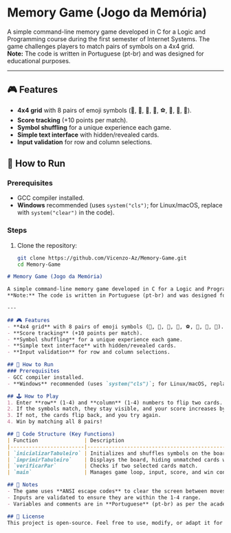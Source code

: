 # Memory Game (Jogo da Memória)

A simple command-line memory game developed in C for a Logic and Programming course during the first semester of Internet Systems. The game challenges players to match pairs of symbols on a 4x4 grid.  
**Note:** The code is written in Portuguese (pt-br) and was designed for educational purposes.

---

## 🎮 Features
- **4x4 grid** with 8 pairs of emoji symbols (🍎, 🎲, 🎵, 🏀, ⚽, 🍌, 🍇, 🍒).
- **Score tracking** (+10 points per match).
- **Symbol shuffling** for a unique experience each game.
- **Simple text interface** with hidden/revealed cards.
- **Input validation** for row and column selections.

## 🚀 How to Run
### Prerequisites
- GCC compiler installed.
- **Windows** recommended (uses `system("cls")`; for Linux/macOS, replace with `system("clear")` in the code).

### Steps
1. Clone the repository:
   ```bash
   git clone https://github.com/Vicenzo-Az/Memory-Game.git
   cd Memory-Game

```markdown
# Memory Game (Jogo da Memória)

A simple command-line memory game developed in C for a Logic and Programming course during the first semester of Internet Systems. The game challenges players to match pairs of symbols on a 4x4 grid.  
**Note:** The code is written in Portuguese (pt-br) and was designed for educational purposes.

---

## 🎮 Features
- **4x4 grid** with 8 pairs of emoji symbols (🍎, 🎲, 🎵, 🏀, ⚽, 🍌, 🍇, 🍒).
- **Score tracking** (+10 points per match).
- **Symbol shuffling** for a unique experience each game.
- **Simple text interface** with hidden/revealed cards.
- **Input validation** for row and column selections.

## 🚀 How to Run
### Prerequisites
- GCC compiler installed.
- **Windows** recommended (uses `system("cls")`; for Linux/macOS, replace with `system("clear")` in the code).

## 🕹️ How to Play
1. Enter **row** (1-4) and **column** (1-4) numbers to flip two cards.
2. If the symbols match, they stay visible, and your score increases by 10.
3. If not, the cards flip back, and you try again.
4. Win by matching all 8 pairs!

## 🧠 Code Structure (Key Functions)
| Function               | Description                                                                 |
|------------------------|-----------------------------------------------------------------------------|
| `inicializarTabuleiro` | Initializes and shuffles symbols on the board.                              |
| `imprimirTabuleiro`    | Displays the board, hiding unmatched cards with `*`.                       |
| `verificarPar`         | Checks if two selected cards match.                                        |
| `main`                 | Manages game loop, input, score, and win condition (all pairs revealed).    |

## 📝 Notes
- The game uses **ANSI escape codes** to clear the screen between moves (`system("cls")`).
- Inputs are validated to ensure they are within the 1-4 range.
- Variables and comments are in **Portuguese** (pt-br) as per the academic context.

## 📜 License
This project is open-source. Feel free to use, modify, or adapt it for educational purposes.
